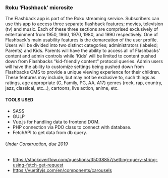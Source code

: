 ### Roku ‘Flashback’ microsite

The Flashback app is part of the Roku streaming service. Subscribers can use this app to
access three separate flashback features; movies, television (tv) and music. Each of these three
sections are comprised exclusively of entertainment from 1950, 1960, 1970, 1980, and 1990
respectively.
One of Flashback's main usability features is the demarcation of the user profile. Users will be
divided into two distinct categories; administrators (labeled; Parents) and Kids. Parents will have
the ability to access all of Flashbacks' content and admin controls while 'Kids' will be limited to
content pushed down from Flashbacks “kid-friendly content" protocol queries. Admin users will
have the ability to customize settings being pushed down from Flashbacks CMS to provide a
unique viewing experience for their children. These features may include, but may not be
exclusive to, such things as ratings, age appropriate (G, Family, PG, AA, A17) genres (rock, rap,
country, jazz, classical, etc...), cartoons, live action, anime, etc.

#### TOOLS USED

- SASS
- GULP
- Vue.js for handling data to frontend DOM.
- PHP connection via PDO class to connect with database.
- FetchAPI to get data from db query.

###### Under Construction, due 2019

- https://stackoverflow.com/questions/35038857/setting-query-string-using-fetch-get-request
- https://vuetifyjs.com/en/components/carousels
